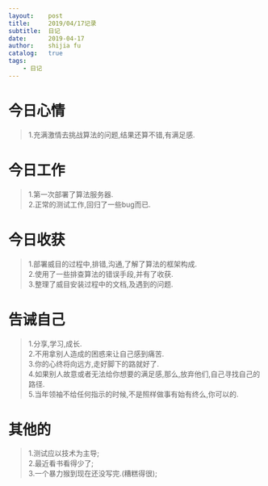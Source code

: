 ```yaml
---
layout:    post
title:     2019/04/17记录
subtitle:  日记
date:      2019-04-17
author:    shijia fu
catalog:   true
tags:
    - 日记
---
```


# 今日心情   
> 1.充满激情去挑战算法的问题,结果还算不错,有满足感.

# 今日工作   
> 1.第一次部署了算法服务器.    
> 2.正常的测试工作,回归了一些bug而已.    

# 今日收获   
> 1.部署威目的过程中,排错,沟通,了解了算法的框架构成.    
> 2.使用了一些排查算法的错误手段,并有了收获.    
> 3.整理了威目安装过程中的文档,及遇到的问题.   

# 告诫自己   
> 1.分享,学习,成长.    
> 2.不用拿别人造成的困惑来让自己感到痛苦.    
> 3.你的心终将向远方,走好脚下的路就好了.    
> 4.如果别人故意或者无法给你想要的满足感,那么,放弃他们,自己寻找自己的路径.   
> 5.当年领袖不给任何指示的时候,不是照样做事有始有终么,你可以的.    

# 其他的
> 1.测试应以技术为主导;    
> 2.最近看书看得少了;   
> 3.一个暴力猴到现在还没写完.(糟糕得很);    
